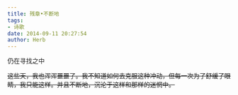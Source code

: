 ```yaml
---
title: 残章•不断地
tags:
- 诗歌
date: 2014-09-11 20:27:54
author: Herb
---
```


仍在寻找之中

<del>这些天，我也浑浑噩噩了。我不知道如何去克服这种冲动，但每一次为了舒缓了眼睛，我只能这样。并且不断地，沉沦于这样和那样的迷惘中。</del>